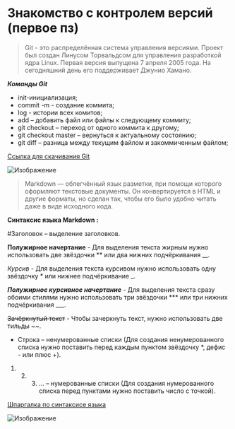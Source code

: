 # Знакомство с контролем версий (первое пз)
> Git - это распределённая система управления версиями.
Проект был создан Линусом Торвальдсом для управления разработкой ядра Linux. Первая версия выпущена 7 апреля 2005 года. На сегодняшний день его поддерживает Джунио Хамано.

***Команды Git***
* init-инициализация;
* commit -m - создание коммита;
* log -  истории всех комитов;
* add – добавить файл или файлы к следующему коммиту;
* git checkout – переход от одного коммита к другому;
* git checkout master – вернуться к актуальному состоянию;
* git diff – разница между текущим файлом и закоммиченным файлом;

[Ссылка для скачивания Git ](https://git-scm.com/ "Всплывающая подсказка") 

![Изображение](https://fuzeservers.ru/wp-content/uploads/3/0/c/30c29ce4cc08523ecc6e1f205bc207d0.jpeg
"Логотип Markdown")

> Markdown — облегчённый язык разметки, при помощи которого оформляют текстовые документы. Он конвертируется в HTML и другие форматы, но сделан так, чтобы его было удобно читать даже в виде исходного кода.

**Синтаксис языка Markdown :**

#Заголовок – выделение заголовков.

**Полужирное начертание** - Для выделения текста жирным нужно использовать две звёздочки ** или два нижних подчёркивания __. 

*Курсив* - Для выделения текста курсивом нужно использовать одну звёздочку * или нижнее подчёркивание _.

***Полужирное курсивное начертание*** - Для выделения текста сразу обоими стилями нужно использовать три звёздочки *** или три нижних подчёркивания ___.

~~Зачёркнутый текст~~ - Чтобы зачеркнуть текст, нужно использовать две тильды ~~.
* Строка – ненумерованные списки (Для создания ненумерованного списка нужно поставить перед каждым пунктом звёздочку *, дефис - или плюс +).
1. 2. 3. … – нумерованные списки (Для создания нумерованного списка перед пунктами нужно поставить число с точкой).


[Шпаргалка по синтаксисе языка](https://texterra.ru/blog/ischerpyvayushchaya-shpargalka-po-sintaksisu-razmetki-markdown-na-zametku-avtoram-veb-razrabotchikam.html "Всплывающая подсказка") 

![Изображение](https://camo.githubusercontent.com/767c000d44d5761eb1629fd13d01468a2df3996715e8cafd1485cd258168ca36/68747470733a2f2f7265732e636c6f7564696e6172792e636f6d2f70726163746963616c6465762f696d6167652f66657463682f732d2d746c316277434e512d2d2f635f696d616767615f7363616c652c665f6175746f2c666c5f70726f67726573736976652c685f313038302c715f6175746f2c775f313038302f68747470733a2f2f6465762d746f2d75706c6f6164732e73332e616d617a6f6e6177732e636f6d2f692f6b6331737472393731756a6a65646933683332692e706e67
"Логотип Markdown")
